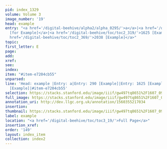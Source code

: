 ```yaml
---
pid: index_1329
volume: Volume 3
image_number: '19'
head: example
entry: "<a href='/digital-beehive/alpha2/alpha_0295/'>a</a>|<a href='/digital-beehive/num2/num_0326/'>290
  [for Example]</a>|<a href='/digital-beehive/toc/toc2_319/'>1625 [Example]</a>|<a
  href='/digital-beehive/toc/toc2_369/'>2038 [Example]</a>"
topic: 
first_letter: E
page: 
add: 
xref: 
see: 
index: 
item: "#item-e7204cb55"
unparsed: 
line: 'Head: example |Entry: a|Entry: 290 [Example]|Entry: 1625 [Example]|Entry: 2038
  [Example]|#item-e7204cb55'
selection: https://stacks.stanford.edu/image/iiif/gw497tq8651%2F1607_0962/839,2468,685,154/full/0/default.jpg
full_image: https://stacks.stanford.edu/image/iiif/gw497tq8651%2F1607_0962/full/full/0/default.jpg
annotation_uri: http://dev.llgc.org.uk/annotation/1560355217034
insertion: 
thumbnail: https://stacks.stanford.edu/image/iiif/gw497tq8651%2F1607_0962/839,2468,685,154/150,/0/default.jpg
label: example
location: "<a href='/digital-beehive/toc/toc3_19/'>Full Page</a>"
insertion_xref: 
order: '149'
layout: index_item
collection: index2
---
```

